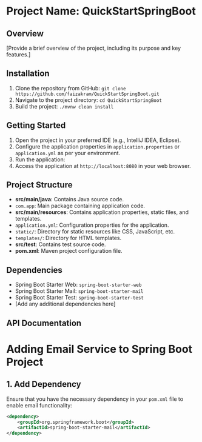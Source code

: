 # Project Name: QuickStartSpringBoot

## Overview
[Provide a brief overview of the project, including its purpose and key features.]

## Installation
1. Clone the repository from GitHub: `git clone https://github.com/faizakram/QuickStartSpringBoot.git`
2. Navigate to the project directory: `cd QuickStartSpringBoot`
3. Build the project: `./mvnw clean install`

## Getting Started
1. Open the project in your preferred IDE (e.g., IntelliJ IDEA, Eclipse).
2. Configure the application properties in `application.properties` or `application.yml` as per your environment.
3. Run the application:
4. Access the application at `http://localhost:8080` in your web browser.

## Project Structure
- **src/main/java**: Contains Java source code.
- `com.app`: Main package containing application code.
- **src/main/resources**: Contains application properties, static files, and templates.
- `application.yml`: Configuration properties for the application.
- `static/`: Directory for static resources like CSS, JavaScript, etc.
- `templates/`: Directory for HTML templates.
- **src/test**: Contains test source code.
- **pom.xml**: Maven project configuration file.

## Dependencies
- Spring Boot Starter Web: `spring-boot-starter-web`
- Spring Boot Starter Mail: `spring-boot-starter-mail`
- Spring Boot Starter Test: `spring-boot-starter-test`
- [Add any additional dependencies here]

## API Documentation
# Adding Email Service to Spring Boot Project

## 1. Add Dependency
Ensure that you have the necessary dependency in your `pom.xml` file to enable email functionality:

```xml
<dependency>
    <groupId>org.springframework.boot</groupId>
    <artifactId>spring-boot-starter-mail</artifactId>
</dependency>



